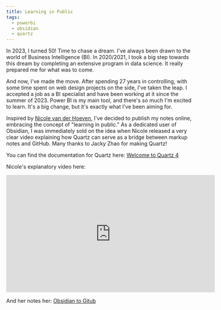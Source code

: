 ```yaml
---
title: Learning in Public
tags:
  - powerbi
  - obsidian
  - quartz
---
```

In 2023, I turned 50! Time to chase a dream. I've always been drawn to the world of Business Intelligence (BI). In 2020/2021, I took a big step towards this dream by completing an extensive program in data science. It really prepared me for what was to come.

And now, I've made the move. After spending 27 years in controlling, with some time spent on web design projects on the side, I've taken the leap. I accepted a job as a BI specialist and have been working at it  since the summer of 2023. Power BI is my main tool, and there's so much I'm excited to learn. It's a big change, but it's exactly what I've been aiming for. 

Inspired by [Nicole van der Hoeven](https://nicolevanderhoeven.com/), I've decided to publish my notes online, embracing the concept of "learning in public." As a dedicated user of Obsidian, I was immediately sold on the idea when Nicole released a very clear video explaining how Quartz can serve as a bridge between markup notes and GitHub. Many thanks to Jacky Zhao for making Quartz!

You can find the documentation for Quartz here: [Welcome to Quartz 4](https://quartz.jzhao.xyz/)

Nicole's explanatory video here:
<iframe width="560" height="315" src="https://www.youtube.com/embed/6s6DT1yN4dw?si=v9tMCpEuXDseMkHD" title="YouTube video player" frameborder="0" allow="accelerometer; autoplay; clipboard-write; encrypted-media; gyroscope; picture-in-picture; web-share" allowfullscreen></iframe>

And her notes her: [Obsidian to Gitub](https://notes.nicolevanderhoeven.com/How+to+publish+Obsidian+notes+with+Quartz+on+GitHub+Pages)

